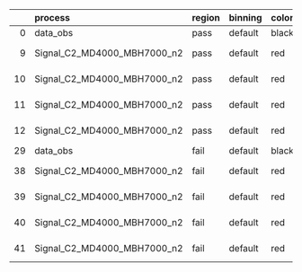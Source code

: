 |    | process                     | region   | binning   | color   | process_type   |   scale | variation   | source_filename                                                      | source_histname    | alias                       | title     |   combine_idx |     lnN |   shapes | syst_type   | direction   | variation_alias   |
|---:|:----------------------------|:---------|:----------|:--------|:---------------|--------:|:------------|:---------------------------------------------------------------------|:-------------------|:----------------------------|:----------|--------------:|--------:|---------:|:------------|:------------|:------------------|
|  0 | data_obs                    | pass     | default   | black   | DATA           |       1 | nominal     | ./histograms_for_2DAlphabet_v18//BH_Data.root                        | hpass              | Data                        | Data      |           nan | nan     |      nan | nan         | nan         | nan               |
|  9 | Signal_C2_MD4000_MBH7000_n2 | pass     | default   | red     | SIGNAL         |       1 | lumi        | ./histograms_for_2DAlphabet_v18//BH_Signal_C2_MD4000_MBH7000_n2.root | hpass              | Signal_C2_MD4000_MBH7000_n2 | BH signal |           nan |   1.016 |      nan | lnN         | nan         | nan               |
| 10 | Signal_C2_MD4000_MBH7000_n2 | pass     | default   | red     | SIGNAL         |       1 | SVM         | ./histograms_for_2DAlphabet_v18//BH_Signal_C2_MD4000_MBH7000_n2.root | hpass_SVMsyst_up   | Signal_C2_MD4000_MBH7000_n2 | BH signal |           nan | nan     |        1 | shapes      | Up          | SVMsyst           |
| 11 | Signal_C2_MD4000_MBH7000_n2 | pass     | default   | red     | SIGNAL         |       1 | SVM         | ./histograms_for_2DAlphabet_v18//BH_Signal_C2_MD4000_MBH7000_n2.root | hpass_SVMsyst_down | Signal_C2_MD4000_MBH7000_n2 | BH signal |           nan | nan     |        1 | shapes      | Down        | SVMsyst           |
| 12 | Signal_C2_MD4000_MBH7000_n2 | pass     | default   | red     | SIGNAL         |       1 | nominal     | ./histograms_for_2DAlphabet_v18//BH_Signal_C2_MD4000_MBH7000_n2.root | hpass              | Signal_C2_MD4000_MBH7000_n2 | BH signal |           nan | nan     |      nan | nan         | nan         | nan               |
| 29 | data_obs                    | fail     | default   | black   | DATA           |       1 | nominal     | ./histograms_for_2DAlphabet_v18//BH_Data.root                        | hfail              | Data                        | Data      |           nan | nan     |      nan | nan         | nan         | nan               |
| 38 | Signal_C2_MD4000_MBH7000_n2 | fail     | default   | red     | SIGNAL         |       1 | lumi        | ./histograms_for_2DAlphabet_v18//BH_Signal_C2_MD4000_MBH7000_n2.root | hfail              | Signal_C2_MD4000_MBH7000_n2 | BH signal |           nan |   1.016 |      nan | lnN         | nan         | nan               |
| 39 | Signal_C2_MD4000_MBH7000_n2 | fail     | default   | red     | SIGNAL         |       1 | SVM         | ./histograms_for_2DAlphabet_v18//BH_Signal_C2_MD4000_MBH7000_n2.root | hfail_SVMsyst_up   | Signal_C2_MD4000_MBH7000_n2 | BH signal |           nan | nan     |        1 | shapes      | Up          | SVMsyst           |
| 40 | Signal_C2_MD4000_MBH7000_n2 | fail     | default   | red     | SIGNAL         |       1 | SVM         | ./histograms_for_2DAlphabet_v18//BH_Signal_C2_MD4000_MBH7000_n2.root | hfail_SVMsyst_down | Signal_C2_MD4000_MBH7000_n2 | BH signal |           nan | nan     |        1 | shapes      | Down        | SVMsyst           |
| 41 | Signal_C2_MD4000_MBH7000_n2 | fail     | default   | red     | SIGNAL         |       1 | nominal     | ./histograms_for_2DAlphabet_v18//BH_Signal_C2_MD4000_MBH7000_n2.root | hfail              | Signal_C2_MD4000_MBH7000_n2 | BH signal |           nan | nan     |      nan | nan         | nan         | nan               |